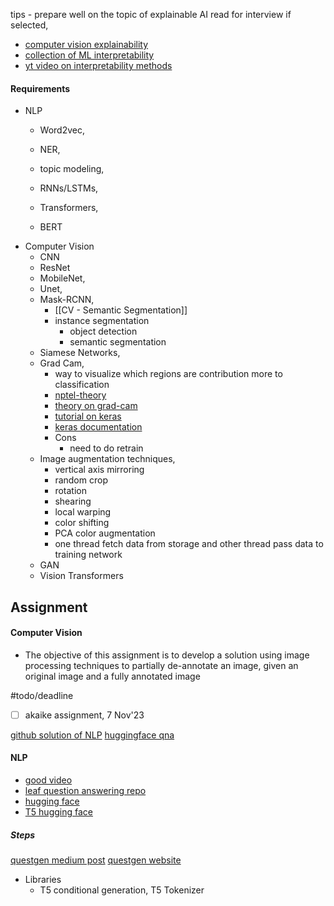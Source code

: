 tips - prepare well on the topic of explainable AI
read for interview if selected, 
- [computer vision explainability](https://christophm.github.io/interpretable-ml-book/index.html)
- [collection of ML interpretability](https://github.com/jphall663/awesome-machine-learning-interpretability)
- [yt video on interpretability methods](https://www.youtube.com/watch?v=Yg3q5x7yDeM)
#### Requirements
- NLP
	- Word2vec,
	- NER,
	- topic modeling,
		
	- RNNs/LSTMs,
	- Transformers,
	- BERT
- Computer Vision
	- CNN
	- ResNet
	- MobileNet,
	- Unet,
	- Mask-RCNN,
		- [[CV - Semantic Segmentation]]
		- instance segmentation
			- object detection
			- semantic segmentation
	- Siamese Networks,
	- Grad Cam,
		- way to visualize which regions are contribution more to classification
		- [nptel-theory](https://www.youtube.com/watch?v=VmbBnSv3otc)
		- [theory on grad-cam](https://www.youtube.com/watch?v=Y8mSngdQb9Q)
		- [tutorial on keras](https://www.youtube.com/watch?v=6YZoZ9Vtez0)
		- [keras documentation](https://keras.io/examples/vision/grad_cam/)
		- Cons
			- need to do retrain
	- Image augmentation techniques,
		- vertical axis mirroring
		- random crop
		- rotation
		- shearing 
		- local warping
		- color shifting
		- PCA color augmentation
		- one thread fetch data from storage and other thread pass data to training network
	- GAN
	- Vision Transformers


## Assignment

#### Computer Vision
- The objective of this assignment is to develop a solution using image processing techniques to partially de-annotate an image, given an original image and a fully annotated image

#todo/deadline
- [ ] akaike assignment, 7 Nov'23

[github solution of NLP](https://github.com/ramananstark/internship-assignment-nlp/blob/main/script.py)
[huggingface qna](https://huggingface.co/docs/transformers/tasks/question_answering)
#### NLP
- [good video](https://www.youtube.com/watch?v=tpxl-UnfmQc)
- [leaf question answering repo](https://github.com/KristiyanVachev/Leaf-Question-Generation/tree/main)
- [hugging face](https://huggingface.co/docs/transformers/tasks/multiple_choice)
- [T5 hugging face](https://huggingface.co/docs/transformers/model_doc/t5)

##### Steps
[questgen medium post](https://towardsdatascience.com/practical-ai-automatically-generate-multiple-choice-questions-mcqs-from-any-content-with-bert-2140d53a9bf5)
[questgen website](https://dashboard.questgen.ai/?code=ab5f662f-eef1-4dad-b91a-f93629f4097b)

- Libraries
	- T5 conditional generation, T5 Tokenizer